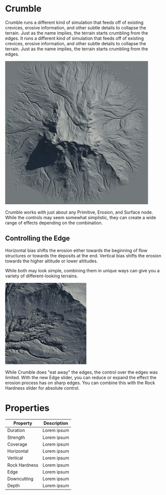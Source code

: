 # Crumble



Crumble runs a different kind of simulation that feeds off of existing crevices, erosive information, and other subtle details to collapse the terrain. Just as the name implies, the terrain starts crumbling from the edges. It runs a different kind of simulation that feeds off of existing crevices, erosive information, and other subtle details to collapse the terrain. Just as the name implies, the terrain starts crumbling from the edges.

![](/images/ref/crumble-all.gif)

Crumble works with just about any Primitive, Erosion, and Surface node. While the controls may seem somewhat simplistic, they can create a wide range of effects depending on the combination.

## Controlling the Edge

Horizontal bias shifts the erosion either towards the beginning of flow structures or towards the deposits at the end. Vertical bias shifts the erosion towards the higher altitude or lower altitudes.

While both may look simple, combining them in unique ways can give you a variety of different-looking terrains.

![The Edge slider gives fine control over the collapse.](/images/ref/crumble-edge.gif)

While Crumble does "eat away" the edges, the control over the edges was limited. With the new Edge slider, you can reduce or expand the effect the erosion process has on sharp edges. You can combine this with the Rock Hardness slider for absolute control.



# Properties


| Property | Description| 
| -------- | -----------|
| Duration | Lorem ipsum |
| Strength | Lorem ipsum |
| Coverage | Lorem ipsum |
| Horizontal | Lorem ipsum |
| Vertical | Lorem ipsum |
| Rock Hardness | Lorem ipsum |
| Edge | Lorem ipsum |
| Downcutting | Lorem ipsum |
| Depth | Lorem ipsum |





